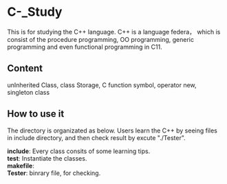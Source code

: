 C-_Study
========
This is for studying the C++ language. C++ is a language federa， which is consist of the procedure programming, OO programming, generic programming and even functional programming in C11.

Content
-----------
unInherited Class, class Storage, C function symbol, operator new, singleton class

How to use it
------------
The directory is organizated as below. Users learn the C++ by seeing files in include directory, and then check result by excute "./Tester".

<strong>include</strong>: Every class consits of some learning tips. <br>
<strong>test</strong>: Instantiate the classes. <br>
<strong>makefile</strong>: <br>
<strong>Tester</strong>: binrary file, for checking. <br>


